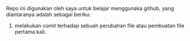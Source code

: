 Repo ini digunakan oleh saya untuk belajar menggunaka github, yang diantaranya adalah sebagai beriku:
1. melakukan comit terhadap sebuah perubahan file atau pembuatan file pertama kali.

